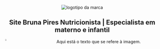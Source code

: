 <p align="center">
<img src="https://user-images.githubusercontent.com/106245486/222756987-3efca833-7745-43f0-b974-6334ca2084d1.png" alt="logotipo da marca"/>
</p>

<h2 text align="center">Site Bruna Pires Nutricionista | Especialista em materno e infantil</h2>

<div style="display:flex;">
  <div style="flex:1">
    <img width="15%" src="https://user-images.githubusercontent.com/106245486/222870714-fd775d33-bd0d-41e5-a56d-4721095b200c.png"
 alt="Descrição da imagem">
  </div>
  <div style="flex:2">
    Aqui está o texto que se refere à imagem.
  </div>
</div>





